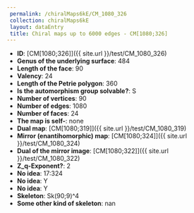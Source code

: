 ```yaml
--- 
 permalink: /chiralMaps6kE/CM_1080_326 
 collection: chiralMaps6kE
 layout: dataEntry
 title: Chiral maps up to 6000 edges - CM[1080;326]
---
```


- **ID**: [CM[1080;326]]({{ site.url }}/test/CM_1080_326)
- **Genus of the underlying surface**: 484
- **Length of the face**: 90
- **Valency**: 24
- **Length of the Petrie polygon**: 360
- **Is the automorphism group solvable?**: S
- **Number of vertices**: 90
- **Number of edges**: 1080
- **Number of faces**: 24
- **The map is self-**: none
- **Dual map**: [CM[1080;319]]({{ site.url }}/test/CM_1080_319)
- **Mirror (enantihomorphic) map**: [CM[1080;324]]({{ site.url }}/test/CM_1080_324)
- **Dual of the mirror image**: [CM[1080;322]]({{ site.url }}/test/CM_1080_322)
- **Z_q-Exponent?**: 2
- **No idea**:  17:324
- **No idea**: Y
- **No idea**: Y
- **Skeleton**: Sk(90;9)^4
- **Some other kind of skeleton**: nan
